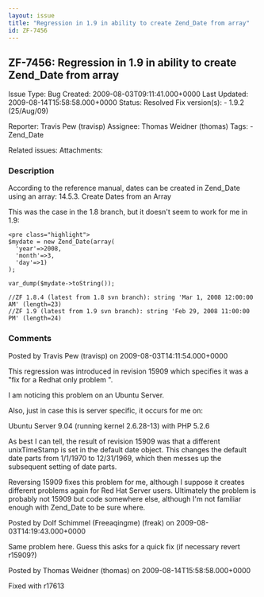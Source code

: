 ```yaml
---
layout: issue
title: "Regression in 1.9 in ability to create Zend_Date from array"
id: ZF-7456
---
```


ZF-7456: Regression in 1.9 in ability to create Zend\_Date from array
---------------------------------------------------------------------

 Issue Type: Bug Created: 2009-08-03T09:11:41.000+0000 Last Updated: 2009-08-14T15:58:58.000+0000 Status: Resolved Fix version(s): - 1.9.2 (25/Aug/09)
 
 Reporter:  Travis Pew (travisp)  Assignee:  Thomas Weidner (thomas)  Tags: - Zend\_Date
 
 Related issues: 
 Attachments: 
### Description

According to the reference manual, dates can be created in Zend\_Date using an array: 14.5.3. Create Dates from an Array

This was the case in the 1.8 branch, but it doesn't seem to work for me in 1.9:

 
    <pre class="highlight">
    $mydate = new Zend_Date(array(
      'year'=>2008,
      'month'=>3,
      'day'=>1)
    );
    
    var_dump($mydate->toString());
    
    //ZF 1.8.4 (latest from 1.8 svn branch): string 'Mar 1, 2008 12:00:00 AM' (length=23)
    //ZF 1.9 (latest from 1.9 svn branch): string 'Feb 29, 2008 11:00:00 PM' (length=24)


 

 

### Comments

Posted by Travis Pew (travisp) on 2009-08-03T14:11:54.000+0000

This regression was introduced in revision 15909 which specifies it was a "fix for a Redhat only problem ".

I am noticing this problem on an Ubuntu Server.

Also, just in case this is server specific, it occurs for me on:

Ubuntu Server 9.04 (running kernel 2.6.28-13) with PHP 5.2.6

As best I can tell, the result of revision 15909 was that a different unixTimeStamp is set in the default date object. This changes the default date parts from 1/1/1970 to 12/31/1969, which then messes up the subsequent setting of date parts.

Reversing 15909 fixes this problem for me, although I suppose it creates different problems again for Red Hat Server users. Ultimately the problem is probably not 15909 but code somewhere else, although I'm not familiar enough with Zend\_Date to be sure where.

 

 

Posted by Dolf Schimmel (Freeaqingme) (freak) on 2009-08-03T14:19:43.000+0000

Same problem here. Guess this asks for a quick fix (if necessary revert r15909?)

 

 

Posted by Thomas Weidner (thomas) on 2009-08-14T15:58:58.000+0000

Fixed with r17613

 

 